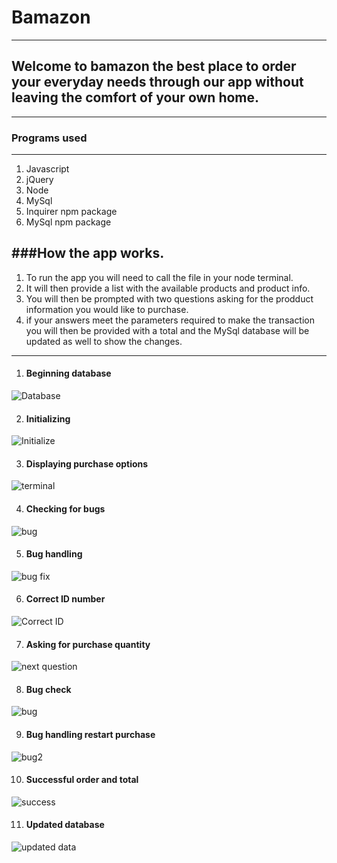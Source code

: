 # Bamazon
-----------

## Welcome to bamazon the best place to order your everyday needs through our app without leaving the comfort of your own home.
-----------

### Programs used
-----------

1. Javascript
2. jQuery
3. Node
4. MySql
5. Inquirer npm package
6. MySql npm package

###How the app works.
-----------

1. To run the app you will need to call the file in your node terminal.
2. It will then provide a list with the available products and product info.
3. You will then be prompted with two questions asking for the prodduct information you would like to purchase.
4. if your answers meet the parameters required to make the transaction you will then be provided with a total and the MySql database will be updated as well to show the changes.

-----------

1. #### Beginning database
![Database](/images/pic1.png)

2. #### Initializing
![Initialize](/images/pic2.png)

3. #### Displaying purchase options
![terminal](/images/pic3.png)

4. #### Checking for bugs
![bug](/images/pic4.png)

5. #### Bug handling
![bug fix](/images/pic5.png)

6. #### Correct ID number
![Correct ID](/images/pic6.png)

7. #### Asking for purchase quantity
![next question](/images/pic7.png)

8. #### Bug check
![bug](/images/pic8.png)

9. #### Bug handling restart purchase
![bug2](/images/pic9.png)

10. #### Successful order and total
![success](/images/pic10.png)

11. #### Updated database
![updated data](/images/pic11.png)